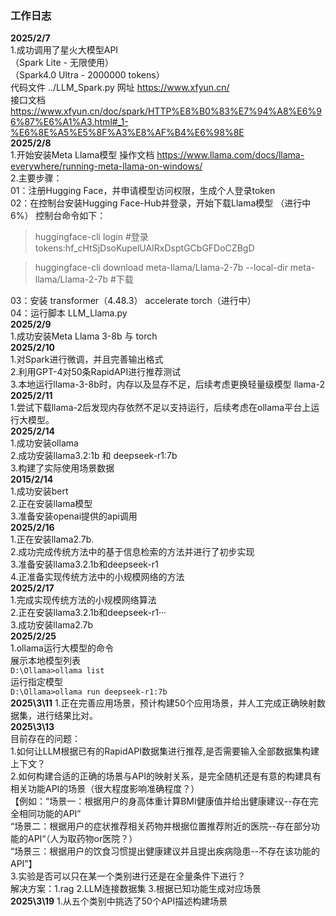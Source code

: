 ### 工作日志
**2025/2/7**  
1.成功调用了星火大模型API  
（Spark Lite - 无限使用）  
（Spark4.0 Ultra -  2000000 tokens）  
代码文件 ../LLM_Spark.py
网址 https://www.xfyun.cn/    
接口文档 https://www.xfyun.cn/doc/spark/HTTP%E8%B0%83%E7%94%A8%E6%96%87%E6%A1%A3.html#_1-%E6%8E%A5%E5%8F%A3%E8%AF%B4%E6%98%8E  
**2025/2/8**  
1.开始安装Meta Llama模型
操作文档 https://www.llama.com/docs/llama-everywhere/running-meta-llama-on-windows/  
2.主要步骤：     
01：注册Hugging Face，并申请模型访问权限，生成个人登录token  
02：在控制台安装Hugging Face-Hub并登录，开始下载Llama模型 （进行中 6%）
控制台命令如下：  
>huggingface-cli login  #登录  
>tokens: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

>huggingface-cli download meta-llama/Llama-2-7b --local-dir meta-llama/Llama-2-7b #下载  

03：安装 transformer（4.48.3）  accelerate  torch（进行中）  
04：运行脚本 LLM_Llama.py  
**2025/2/9**  
1.成功安装Meta Llama 3-8b 与 torch  
**2025/2/10**  
1.对Spark进行微调，并且完善输出格式  
2.利用GPT-4对50条RapidAPI进行推荐测试  
3.本地运行llama-3-8b时，内存以及显存不足，后续考虑更换轻量级模型 llama-2    
**2025/2/11**  
1.尝试下载llama-2后发现内存依然不足以支持运行，后续考虑在ollama平台上运行大模型。  
**2025/2/14**  
1.成功安装ollama  
2.成功安装llama3.2:1b 和 deepseek-r1:7b  
3.构建了实际使用场景数据    
**2015/2/14**  
1.成功安装bert  
2.正在安装llama模型  
3.准备安装openai提供的api调用  
**2025/2/16**  
1.正在安装llama2.7b.  
2.成功完成传统方法中的基于信息检索的方法并进行了初步实现  
3.准备安装llama3.2.1b和deepseek-r1  
4.正准备实现传统方法中的小规模网络的方法  
**2025/2/17**  
1.完成实现传统方法的小规模网络算法  
2.正在安装llama3.2.1b和deepseek-r1···  
3.成功安装llama2.7b  
**2025/2/25**  
1.ollama运行大模型的命令  
展示本地模型列表  
`D:\Ollama>ollama list`  
运行指定模型  
`D:\Ollama>ollama run deepseek-r1:7b`  
**2025\3\11** 
1.正在完善应用场景，预计构建50个应用场景，并人工完成正确映射数据集，进行结果比对。  
**2025\3\13**  
目前存在的问题：  
1.如何让LLM根据已有的RapidAPI数据集进行推荐,是否需要输入全部数据集构建上下文？  
2.如何构建合适的正确的场景与API的映射关系，是完全随机还是有意的构建具有相关功能API的场景（很大程度影响准确程度？）  
【例如：“场景一：根据用户的身高体重计算BMI健康值并给出健康建议--存在完全相同功能的API”  
        “场景二：根据用户的症状推荐相关药物并根据位置推荐附近的医院--存在部分功能的API“（人为取药物or医院？）  
        “场景三：根据用户的饮食习惯提出健康建议并且提出疾病隐患--不存在该功能的API”】  
3.实验是否可以只在某一个类别进行还是在全量条件下进行？  
解决方案：1.rag  2.LLM连接数据集  3.根据已知功能生成对应场景  
**2025\3\19**
1.从五个类别中挑选了50个API描述构建场景
